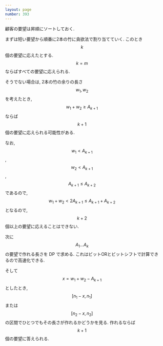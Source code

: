 ```yaml
---
layout: page
number: 393
---
```

顧客の要望は昇順にソートしておく.

まずは短い要望から順番に2本の竹に貪欲法で割り当てていく. このとき $$ k $$ 個の要望に応えたとする. $$ k = m $$ ならばすべての要望に応えられる.

そうでない場合は, 2本の竹の余りの長さ $$ w_1, w_2 $$ を考えたとき, $$ w_1 + w_2 \geq A_{k+1} $$ ならば $$ k+1 $$ 個の要望に応えられる可能性がある.

なお, $$ w_1 \lt A_{k+1} $$, $$ w_2 \lt A_{k+1} $$, $$ A_{k+1} \leq A_{k+2} $$ であるので, $$ w_1 + w_2 \lt 2A_{k+1} \leq A_{k+1} + A_{k+2} $$ となるので, $$ k+2 $$ 個以上の要望に応えることはできない.

次に $$ A_1 \dots A_k $$ の要望で作れる長さを DP で求める. これはビットORとビットシフトで計算できるので高速化できる.

そして $$ x = w_1 + w_2 - A_{k+1} $$ としたとき, $$ [n_1 - x, n_1] $$ または $$ [n_2 - x, n_2] $$ の区間でひとつでもその長さが作れるかどうかを見る. 作れるならば $$ k+1 $$ 個の要望に答えられる.
